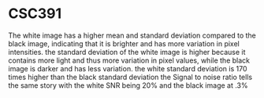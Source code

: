 # CSC391

The white image has a higher mean and standard deviation compared to the black image, indicating that it is brighter and has more variation in pixel intensities.
 the standard deviation of the white image is higher because it contains more light and thus more variation in pixel values, while the black image is darker and has less variation.
the white standard deviation is 170 times higher than the black standard deviation
 the Signal to noise ratio tells the same story with the white SNR being 20% and the black image at .3%